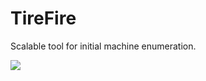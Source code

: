# TireFire
Scalable tool for initial machine enumeration.

<img src ="https://drive.google.com/open?id=1ZGGxL3cOSCYQVT3XQ_4-ofGfQLJiE7FS">
